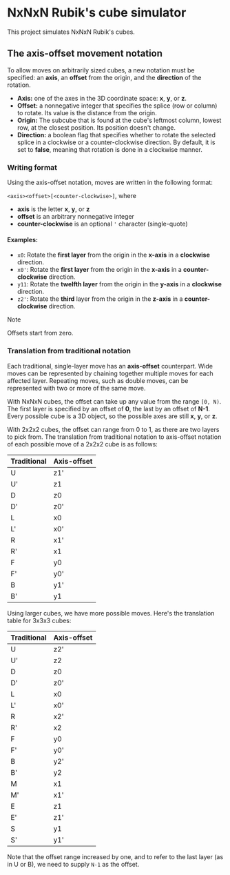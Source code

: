 # NxNxN Rubik's cube simulator
This project simulates NxNxN Rubik's cubes.

## The axis-offset movement notation
To allow moves on arbitrarily sized cubes, a new notation must be specified: an **axis**, an **offset** from the origin, and the **direction** of the rotation.

- **Axis:** one of the axes in the 3D coordinate space: **x**, **y**, or **z**.
- **Offset:** a nonnegative integer that specifies the splice (row or column) to rotate. Its value is the distance from the origin.
- **Origin:** The subcube that is found at the cube's leftmost column, lowest row, at the closest position. Its position doesn't change.
- **Direction:** a boolean flag that specifies whether to rotate the selected splice in a clockwise or a counter-clockwise direction. By default, it is set to **false**, meaning that rotation is done in a clockwise manner.

### Writing format

Using the axis-offset notation, moves are written in the following format:

`<axis><offset>[<counter-clockwise>]`, where
- **axis** is the letter **x**, **y**, or **z**
- **offset** is an arbitrary nonnegative integer
- **counter-clockwise** is an optional `'` character (single-quote)

#### Examples:
- `x0`: Rotate the **first layer** from the origin in the **x-axis** in a **clockwise** direction.
- `x0'`: Rotate the **first layer** from the origin in the **x-axis** in a **counter-clockwise** direction.
- `y11`: Rotate the **twelfth layer** from the origin in the **y-axis** in a **clockwise** direction.
- `z2'`: Rotate the **third** layer from the origin in the **z-axis** in a **counter-clockwise** direction.

> [!NOTE]
> Offsets start from zero.

### Translation from traditional notation
Each traditional, single-layer move has an **axis-offset** counterpart. Wide moves can be represented by chaining together multiple moves for each affected layer. Repeating moves, such as double moves, can be represented with two or more of the same move.

With NxNxN cubes, the offset can take up any value from the range `[0, N)`. The first layer is specified by an offset of **0**, the last by an offset of **N-1**. Every possible cube is a 3D object, so the possible axes are still **x**, **y**, or **z**.

With 2x2x2 cubes, the offset can range from 0 to 1, as there are two layers to pick from. The translation from traditional notation to axis-offset notation of each possible move of a 2x2x2 cube is as follows:

|Traditional|Axis-offset|
|-----------|-----------|
|U          |z1'        |
|U'         |z1         |
|D          |z0         |
|D'         |z0'        |
|L          |x0         |
|L'         |x0'        |
|R          |x1'        |
|R'         |x1         |
|F          |y0         |
|F'         |y0'        |
|B          |y1'        |
|B'         |y1         |

Using larger cubes, we have more possible moves. Here's the translation table for 3x3x3 cubes:

|Traditional|Axis-offset|
|-----------|-----------|
|U          |z2'        |
|U'         |z2         |
|D          |z0         |
|D'         |z0'        |
|L          |x0         |
|L'         |x0'        |
|R          |x2'        |
|R'         |x2         |
|F          |y0         |
|F'         |y0'        |
|B          |y2'        |
|B'         |y2         |
|M          |x1         |
|M'         |x1'        |
|E          |z1         |
|E'         |z1'        |
|S          |y1         |
|S'         |y1'        |

Note that the offset range increased by one, and to refer to the last layer (as in U or B), we need to supply `N-1` as the offset.
